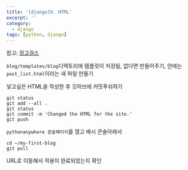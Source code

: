```yaml
---
title: '[django]9. HTML'
excerpt: ''
category:
  - django
tags: [python, django]
---
```


참고: [장고걸스](https://tutorial.djangogirls.org/ko/html/)

`blog/templates/blog`디렉토리에 템플릿이 저장됨, 없다면 만들어주기, 안에는 `post_list.html`이라는 새 파일 만들기

넣고싶은 HTML을 작성한 후 깃허브에 커밋푸쉬하기

```
git status
git add --all .
git status
git commit -m 'Changed the HTML for the site.'
git push
```

`pythonanywhere 콘솔페이지`를 열고 배시 콘솔아래서

```
cd ~/my-first-blog
git pull
```

URL로 이동해서 적용이 완료되었는지 확인
